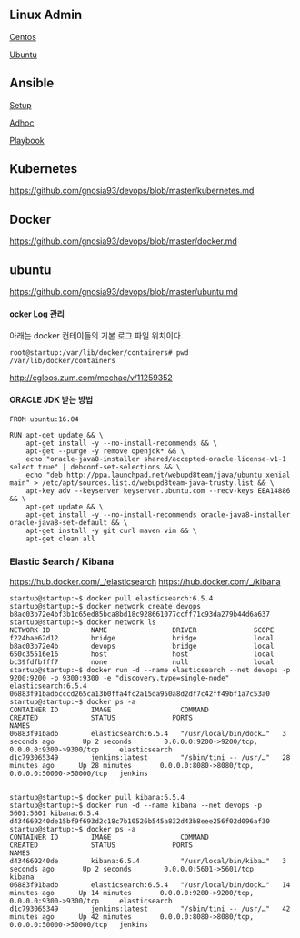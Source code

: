 ## Linux Admin ##

[Centos](https://github.com/gnosia93/devops/blob/master/centos.md)

[Ubuntu]()

## Ansible ##

[Setup](https://github.com/gnosia93/devops/blob/master/ansible.md)

[Adhoc](https://github.com/gnosia93/devops/blob/master/ansible-adhoc.md)

[Playbook](https://github.com/gnosia93/devops/blob/master/ansible-playbook.md)


## Kubernetes ##
https://github.com/gnosia93/devops/blob/master/kubernetes.md

## Docker ##

https://github.com/gnosia93/devops/blob/master/docker.md


## ubuntu ##
https://github.com/gnosia93/devops/blob/master/ubuntu.md



#### ocker Log 관리 ####

아래는 docker 컨테이들의 기본 로그 파일 위치이다. 

```
root@startup:/var/lib/docker/containers# pwd
/var/lib/docker/containers

```
http://egloos.zum.com/mcchae/v/11259352

#### ORACLE JDK 받는 방법 ####
```
FROM ubuntu:16.04

RUN apt-get update && \
    apt-get install -y --no-install-recommends && \
    apt-get --purge -y remove openjdk* && \
    echo "oracle-java8-installer shared/accepted-oracle-license-v1-1 select true" | debconf-set-selections && \
    echo "deb http://ppa.launchpad.net/webupd8team/java/ubuntu xenial main" > /etc/apt/sources.list.d/webupd8team-java-trusty.list && \
    apt-key adv --keyserver keyserver.ubuntu.com --recv-keys EEA14886 && \
    apt-get update && \
    apt-get install -y --no-install-recommends oracle-java8-installer oracle-java8-set-default && \
    apt-get install -y git curl maven vim && \
    apt-get clean all

```


### Elastic Search / Kibana ###
https://hub.docker.com/_/elasticsearch
https://hub.docker.com/_/kibana
```
startup@startup:~$ docker pull elasticsearch:6.5.4
startup@startup:~$ docker network create devops
b8ac03b72e4bf3b1c65ed85bca8bd18c928661077ccff71c93da279b44d6a637
startup@startup:~$ docker network ls
NETWORK ID          NAME                DRIVER              SCOPE
f224bae62d12        bridge              bridge              local
b8ac03b72e4b        devops              bridge              local
650c35516e16        host                host                local
bc39fdfbfff7        none                null                local
startup@startup:~$ docker run -d --name elasticsearch --net devops -p 9200:9200 -p 9300:9300 -e "discovery.type=single-node" elasticsearch:6.5.4
06883f91badbcccd265ca13b0ffa4fc2a15da950a8d2df7c42ff49bf1a7c53a0
startup@startup:~$ docker ps -a
CONTAINER ID        IMAGE                 COMMAND                  CREATED             STATUS              PORTS                                              NAMES
06883f91badb        elasticsearch:6.5.4   "/usr/local/bin/dock…"   3 seconds ago       Up 2 seconds        0.0.0.0:9200->9200/tcp, 0.0.0.0:9300->9300/tcp     elasticsearch
d1c793065349        jenkins:latest        "/sbin/tini -- /usr/…"   28 minutes ago      Up 28 minutes       0.0.0.0:8080->8080/tcp, 0.0.0.0:50000->50000/tcp   jenkins


startup@startup:~$ docker pull kibana:6.5.4
startup@startup:~$ docker run -d --name kibana --net devops -p 5601:5601 kibana:6.5.4
d434669240de15bf9f693d2c18c7b10526b545a832d43b8eee256f02d096af30
startup@startup:~$ docker ps -a
CONTAINER ID        IMAGE                 COMMAND                  CREATED             STATUS              PORTS                                              NAMES
d434669240de        kibana:6.5.4          "/usr/local/bin/kiba…"   3 seconds ago       Up 2 seconds        0.0.0.0:5601->5601/tcp                             kibana
06883f91badb        elasticsearch:6.5.4   "/usr/local/bin/dock…"   14 minutes ago      Up 14 minutes       0.0.0.0:9200->9200/tcp, 0.0.0.0:9300->9300/tcp     elasticsearch
d1c793065349        jenkins:latest        "/sbin/tini -- /usr/…"   42 minutes ago      Up 42 minutes       0.0.0.0:8080->8080/tcp, 0.0.0.0:50000->50000/tcp   jenkins



```
